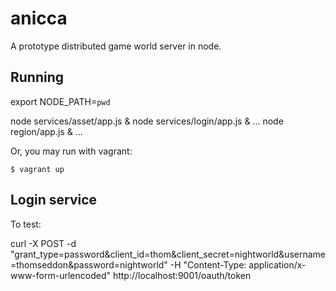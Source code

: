 # anicca #

A prototype distributed game world server in node.

## Running ##

export NODE_PATH=`pwd`

node services/asset/app.js &
node services/login/app.js &
...
node region/app.js &
...

Or, you may run with vagrant:

    $ vagrant up

## Login service ##

To test:

curl -X POST -d "grant_type=password&client_id=thom&client_secret=nightworld&username=thomseddon&password=nightworld" -H "Content-Type: application/x-www-form-urlencoded" http://localhost:9001/oauth/token
